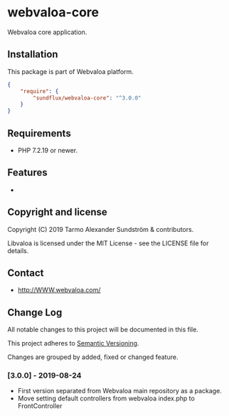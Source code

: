 webvaloa-core
========

Webvaloa core application.

## Installation

This package is part of Webvaloa platform.

```json
{
    "require": {
        "sundflux/webvaloa-core": "^3.0.0"
    }
}
```

## Requirements

- PHP 7.2.19 or newer.

## Features

- 

## Copyright and license

Copyright (C) 2019 Tarmo Alexander Sundström & contributors.

Libvaloa is licensed under the MIT License - see the LICENSE file for details.

## Contact

- http://WWW.webvaloa.com/

## Change Log
All notable changes to this project will be documented in this file.

This project adheres to [Semantic Versioning](http://semver.org/).

Changes are grouped by added, fixed or changed feature.

### [3.0.0] - 2019-08-24
- First version separated from Webvaloa main repository as a package. 
- Move setting default controllers from webvaloa index.php to FrontController
~~~~